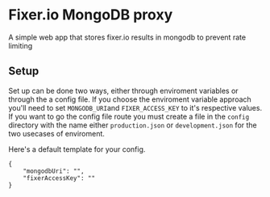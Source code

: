 # Fixer.io MongoDB proxy

A simple web app that stores fixer.io results in mongodb to prevent rate limiting

## Setup

Set up can be done two ways, either through enviroment variables or through the a config file.
If you choose the enviroment variable approach you'll need to set `MONGODB_URI`and `FIXER_ACCESS_KEY` to it's respective values. If you want to go the config file route you must create a file in the `config` directory with the name either `production.json` or `development.json` for the two usecases of enviroment.

Here's a default template for your config.
```
{
    "mongodbUri": "",
    "fixerAccessKey": ""
}
```
